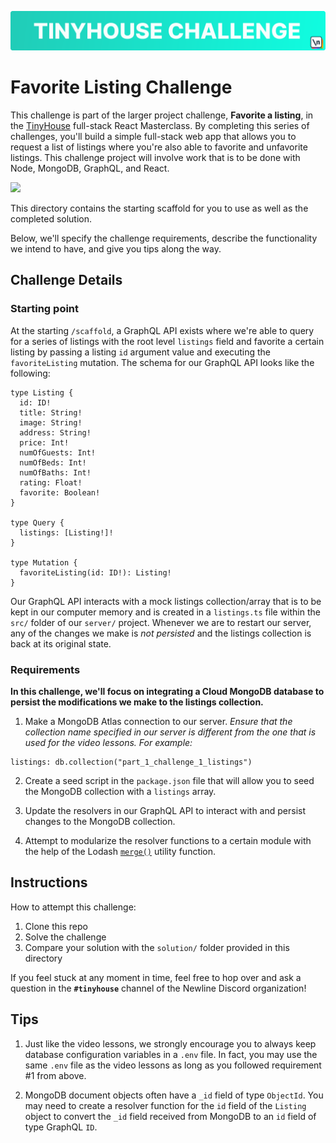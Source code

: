 ![](./assets/tinyhouse-challenge-banner.png)

# Favorite Listing Challenge

This challenge is part of the larger project challenge, **Favorite a listing**, in the [TinyHouse](https://www.newline.co/tinyhouse) full-stack React Masterclass. By completing this series of challenges, you'll build a simple full-stack web app that allows you to request a list of listings where you're also able to favorite and unfavorite listings. This challenge project will involve work that is to be done with Node, MongoDB, GraphQL, and React.

![](./assets/favoriting-listings.gif)

This directory contains the starting scaffold for you to use as well as the completed solution.

Below, we'll specify the challenge requirements, describe the functionality we intend to have, and give you tips along the way.

## Challenge Details

### Starting point

At the starting `/scaffold`, a GraphQL API exists where we're able to query for a series of listings with the root level `listings` field and favorite a certain listing by passing a listing `id` argument value and executing the `favoriteListing` mutation. The schema for our GraphQL API looks like the following:

```gql
type Listing {
  id: ID!
  title: String!
  image: String!
  address: String!
  price: Int!
  numOfGuests: Int!
  numOfBeds: Int!
  numOfBaths: Int!
  rating: Float!
  favorite: Boolean!
}

type Query {
  listings: [Listing!]!
}

type Mutation {
  favoriteListing(id: ID!): Listing!
}
```

Our GraphQL API interacts with a mock listings collection/array that is to be kept in our computer memory and is created in a `listings.ts` file within the `src/` folder of our `server/` project. Whenever we are to restart our server, any of the changes we make is _not persisted_ and the listings collection is back at its original state.

### Requirements

**In this challenge, we'll focus on integrating a Cloud MongoDB database to persist the modifications we make to the listings collection.**

1. Make a MongoDB Atlas connection to our server. _Ensure that the collection name specified in our server is different from the one that is used for the video lessons. For example:_

```
listings: db.collection("part_1_challenge_1_listings")
```

2. Create a seed script in the `package.json` file that will allow you to seed the MongoDB collection with a `listings` array.

3. Update the resolvers in our GraphQL API to interact with and persist changes to the MongoDB collection.

4. Attempt to modularize the resolver functions to a certain module with the help of the Lodash [`merge()`](https://lodash.com/docs/#merge) utility function.

## Instructions

How to attempt this challenge:

1. Clone this repo
2. Solve the challenge
3. Compare your solution with the `solution/` folder provided in this directory

If you feel stuck at any moment in time, feel free to hop over and ask a question in the **`#tinyhouse`** channel of the Newline Discord organization!

## Tips

1. Just like the video lessons, we strongly encourage you to always keep database configuration variables in a `.env` file. In fact, you may use the same `.env` file as the video lessons as long as you followed requirement #1 from above.

2. MongoDB document objects often have a `_id` field of type `ObjectId`. You may need to create a resolver function for the `id` field of the `Listing` object to convert the `_id` field received from MongoDB to an `id` field of type GraphQL `ID`.
